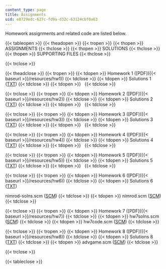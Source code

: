 ```yaml
---
content_type: page
title: Assignments
uid: e8729edc-627c-fd9a-d32c-63124cbf0a63
---
```


Homework assignments and related code are listed below.

{{< tableopen >}}
{{< theadopen >}}
{{< tropen >}}
{{< thopen >}}
ASSIGNMENTS
{{< thclose >}}
{{< thopen >}}
SOLUTIONS
{{< thclose >}}
{{< thopen >}}
SUPPORTING FILES
{{< thclose >}}

{{< trclose >}}

{{< theadclose >}}
{{< tropen >}}
{{< tdopen >}}
Homework 1 ([PDF]({{< baseurl >}}/resources/hw1))
{{< tdclose >}}
{{< tdopen >}}
Solutions 1 ([TXT](/courses/electrical-engineering-and-computer-science/6-090-building-programming-experience-a-lead-in-to-6-001-january-iap-2005/assignments/hw1solns.txt))
{{< tdclose >}}
{{< tdopen >}}
 
{{< tdclose >}}

{{< trclose >}}
{{< tropen >}}
{{< tdopen >}}
Homework 2 ([PDF]({{< baseurl >}}/resources/hw2))
{{< tdclose >}}
{{< tdopen >}}
Solutions 2 ([TXT](/courses/electrical-engineering-and-computer-science/6-090-building-programming-experience-a-lead-in-to-6-001-january-iap-2005/assignments/hw2solns.txt))
{{< tdclose >}}
{{< tdopen >}}
 
{{< tdclose >}}

{{< trclose >}}
{{< tropen >}}
{{< tdopen >}}
Homework 3 ([PDF]({{< baseurl >}}/resources/hw3))
{{< tdclose >}}
{{< tdopen >}}
Solutions 3 ([TXT](/courses/electrical-engineering-and-computer-science/6-090-building-programming-experience-a-lead-in-to-6-001-january-iap-2005/assignments/hw3solns.txt))
{{< tdclose >}}
{{< tdopen >}}
 
{{< tdclose >}}

{{< trclose >}}
{{< tropen >}}
{{< tdopen >}}
Homework 4 ([PDF]({{< baseurl >}}/resources/hw4))
{{< tdclose >}}
{{< tdopen >}}
Solutions 4 ([TXT](/courses/electrical-engineering-and-computer-science/6-090-building-programming-experience-a-lead-in-to-6-001-january-iap-2005/assignments/hw4solns.txt))
{{< tdclose >}}
{{< tdopen >}}
 
{{< tdclose >}}

{{< trclose >}}
{{< tropen >}}
{{< tdopen >}}
Homework 5 ([PDF]({{< baseurl >}}/resources/hw5))
{{< tdclose >}}
{{< tdopen >}}
Solutions 5 ([TXT](/courses/electrical-engineering-and-computer-science/6-090-building-programming-experience-a-lead-in-to-6-001-january-iap-2005/assignments/hw5solns.txt))
{{< tdclose >}}
{{< tdopen >}}
 
{{< tdclose >}}

{{< trclose >}}
{{< tropen >}}
{{< tdopen >}}
Homework 6 ([PDF]({{< baseurl >}}/resources/hw6))
{{< tdclose >}}
{{< tdopen >}}
Solutions 6 ([TXT](/courses/electrical-engineering-and-computer-science/6-090-building-programming-experience-a-lead-in-to-6-001-january-iap-2005/assignments/hw6solns.txt))  
  
nimrod-solns.scm ([SCM](/courses/electrical-engineering-and-computer-science/6-090-building-programming-experience-a-lead-in-to-6-001-january-iap-2005/assignments/nimrodsolns.scm))
{{< tdclose >}}
{{< tdopen >}}
nimrod.scm ([SCM](/courses/electrical-engineering-and-computer-science/6-090-building-programming-experience-a-lead-in-to-6-001-january-iap-2005/assignments/nimrod.scm))
{{< tdclose >}}

{{< trclose >}}
{{< tropen >}}
{{< tdopen >}}
Homework 7 ([PDF]({{< baseurl >}}/resources/hw7))
{{< tdclose >}}
{{< tdopen >}}
hw7solns.scm ([SCM](/courses/electrical-engineering-and-computer-science/6-090-building-programming-experience-a-lead-in-to-6-001-january-iap-2005/assignments/hw7solns.scm))
{{< tdclose >}}
{{< tdopen >}}
hw7code.scm ([SCM](/courses/electrical-engineering-and-computer-science/6-090-building-programming-experience-a-lead-in-to-6-001-january-iap-2005/assignments/hw7code.scm))
{{< tdclose >}}

{{< trclose >}}
{{< tropen >}}
{{< tdopen >}}
Homework 8 ([PDF]({{< baseurl >}}/resources/hw8))
{{< tdclose >}}
{{< tdopen >}}
Solutions 8 ([TXT](/courses/electrical-engineering-and-computer-science/6-090-building-programming-experience-a-lead-in-to-6-001-january-iap-2005/assignments/hw8solns.txt))
{{< tdclose >}}
{{< tdopen >}}
advgame.scm ([SCM](/courses/electrical-engineering-and-computer-science/6-090-building-programming-experience-a-lead-in-to-6-001-january-iap-2005/assignments/advgame.scm))
{{< tdclose >}}

{{< trclose >}}

{{< tableclose >}}